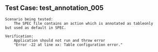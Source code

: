 Test Case: test_annotation_005
-----------------------

    Scenario being tested:
        The SPEC file contains an action which is annotated as tableonly but used as default in SPEC.

    Verification:
        Application should not run and throw error
        "Error -22 at line xx: Table configuration error."

